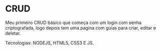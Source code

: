 # CRUD
Meu primeiro CRUD básico que começa com um login com senha criptografada, logo depois tem uma pagina com guias para criar, editar e deletar.

Tecnologias: NODEJS, HTML5, CSS3 E JS.
